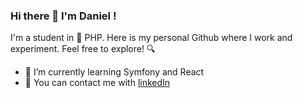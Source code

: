 ### Hi there 👋 I'm Daniel !

I'm a student in 🐘 PHP. Here is my personal Github where I work and experiment. Feel free to explore! 🔍

- 🌱 I’m currently learning Symfony and React
- 💬 You can contact me with [linkedIn](https://www.linkedin.com/in/daniel-batalha-gon%C3%A7alves-812226187/)
